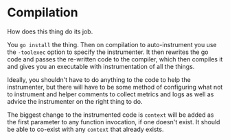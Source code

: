 # Compilation

How does this thing do its job.

You `go install` the thing. Then on compilation to auto-instrument you use the `-toolexec` option to specify the
instrumenter. It then rewrites the go code and passes the re-written code to the compiler, which then compiles it and
gives you an executable with instrumentation of all the things.

Ideally, you shouldn't have to do anything to the code to help the instrumenter, but there will have to be some method
of configuring what not to instrument and helper comments to collect metrics and logs as well as advice the instrumenter
on the right thing to do.

The biggest change to the instrumented code is `context` will be added as the first parameter to any function
invocation, if one doesn't exist. It should be able to co-exist with any `context` that already exists.
